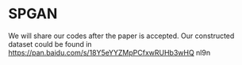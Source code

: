 # SPGAN 
We will share our codes after the paper is accepted.
Our constructed dataset could be found in https://pan.baidu.com/s/18Y5eYYZMpPCfxwRUHb3wHQ  nl9n

